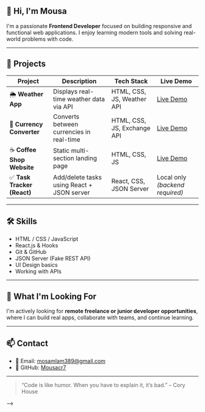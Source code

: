 ## 👋 Hi, I'm Mousa

I'm a passionate **Frontend Developer** focused on building responsive and functional web applications. I enjoy learning modern tools and solving real-world problems with code.

---

## 💼 Projects

| Project               | Description                                    | Tech Stack               | Live Demo                          |
|-----------------------|------------------------------------------------|---------------------------|------------------------------------|
| 🌦️ **Weather App**       | Displays real-time weather data via API        | HTML, CSS, JS, Weather API | [Live Demo](https://mousacr7.github.io/weather-app/)     |
| 💱 **Currency Converter** | Converts between currencies in real-time       | HTML, CSS, JS, Exchange API | [Live Demo](https://mousacr7.github.io/currency-converter/)      |
| ☕ **Coffee Shop Website**| Static multi-section landing page             | HTML, CSS, JS             | [Live Demo](https://mousacr7.github.io/coffee-restaurant/)     |
| ✅ **Task Tracker (React)** | Add/delete tasks using React + JSON server     | React, CSS, JSON Server   | Local only *(backend required)*   |

---

## 🛠️ Skills

- HTML / CSS / JavaScript
- React.js & Hooks
- Git & GitHub
- JSON Server (Fake REST API)
- UI Design basics
- Working with APIs

---

## 📌 What I'm Looking For

I'm actively looking for **remote freelance or junior developer opportunities**, where I can build real apps, collaborate with teams, and continue learning.

---

## 📫 Contact

- 📧 Email: mosamlam389@gmail.com
- 🔗 GitHub: [Mousacr7](https://github.com/Mousacr7)

---

> “Code is like humor. When you have to explain it, it’s bad.” – Cory House

-->
